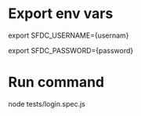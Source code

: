 # Export env vars
export SFDC_USERNAME={usernam}

export SFDC_PASSWORD={password}

# Run command

node tests/login.spec.js   
